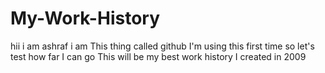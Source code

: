 # My-Work-History
hii i am ashraf i am This thing called github I'm using this first time so let's test how far I can go This will be my best work history I created in 2009 
